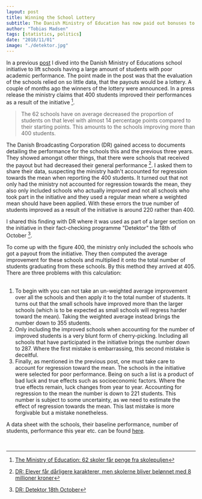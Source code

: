 ```yaml
---
layout: post
title: Winning the School Lottery
subtitle: The Danish Ministry of Education has now paid out bonuses to the schools participating in the school initiative. They claim that 400 students were improved as a result. This number does however not hold up. 
author: "Tobias Madsen"
tags: [statistics, politics]
date: "2018/11/01"
image: "./detektor.jpg"
---
```


In a previous [post](/2018/08/11/lottery-tickets-to-danish-schools/) I dived into the Danish Ministry of Educations 
school initiative to lift schools having a large amount of students with poor academic performance. The point made in 
the post was that the evaluation of the schools relied on so little data, that the payouts would be a lottery. A couple 
of months ago the winners of the lottery were announced. In a press release the ministry claims that 400 students 
improved their performances as a result of the initiative [^1].

<blockquote>
The 62 schools have on average decreased the proportion of students on that level with almost 14 percentage points 
compared to their starting points. This amounts to the schools improving more than 400 students.
</blockquote>

The Danish Broadcasting Corporation (DR) gained access to documents detailing the performance for the schools this and 
the previous three years. They showed amongst other things, that there were schools that received the payout but had 
decreased their general performance [^2]. I asked them to share their data, suspecting the ministry hadn't accounted for
regression towards the mean when reporting the 400 students. It turned out that not only had the ministry not accounted 
for regression towards the mean, they also only included schools who actually improved and not all schools who took part
in the initiative and they used a regular mean where a weighted mean should have been applied. With these errors the 
true number of students improved as a result of the initiative is around 220 rather than 400.


I shared this finding with DR where it was used as part of a larger section on the initiative in their fact-checking
programme "Detektor" the 18th of October [^3].

To come up with the figure 400, the ministry only included the schools who got a payout from the initiative. They then
computed the average improvement for these schools and multiplied it onto the total number of students graduating from 
these schools. By this method they arrived at 405. There are three problems with this calculation:  
<br/>
1. To begin with you can not take an un-weighted average improvement over all the schools and then apply it to the total
number of students. It turns out that the small schools have improved more than the larger schools (which is to be 
expected as small schools will regress harder toward the mean). Taking the weighted average instead brings the number 
down to 355 students. 
2. Only including the improved schools when accounting for the number of improved students is a very blunt form of 
cherry-picking. Including all schools that have participated in the initiative brings the number down to 287. Where the
first mistake is embarrassing, this second mistake is deceitful. 
3. Finally, as mentioned in the previous post, one must take care to account for regression toward the mean. The schools
in the initiative were selected for poor performance. Being on such a list is a product of bad luck and true effects such as 
socioeconomic factors. Where the true effects remain, luck changes from year to year. Accounting for regression to the 
mean the number is down to 221 students. This number is subject to some uncertainty, as we need to estimate the effect 
of regression towards the mean. This last mistake is more forgivable but a mistake nonetheless. 

A data sheet with the schools, their baseline performance, number of students, performance this year etc. can be found 
[here](/assets/winning-the-school-lottery/skoler.csv).

<br />

[^1]: [The Ministry of Education: 62 skoler får penge fra skolepuljen](https://uvm.dk/aktuelt/nyheder/uvm/2018/sep/180919-61-skoler-faar-penge-fra-skolepuljen)
[^2]: [DR: Elever får dårligere karakterer, men skolerne bliver belønnet med 8 millioner kroner](https://www.dr.dk/nyheder/indland/elever-faar-daarligere-karakterer-men-skolerne-bliver-beloennet-med-8-millioner)
[^3]: [DR: Detektor 18th October](https://www.dr.dk/tv/se/detektor-tv/detektor-10/detektor-2018-10-18)